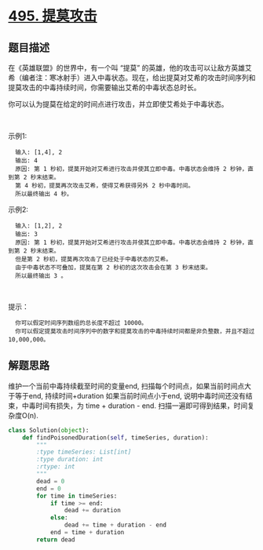 # [495. 提莫攻击](https://leetcode-cn.com/problems/teemo-attacking/)

## 题目描述

在《英雄联盟》的世界中，有一个叫 “提莫” 的英雄，他的攻击可以让敌方英雄艾希（编者注：寒冰射手）进入中毒状态。现在，给出提莫对艾希的攻击时间序列和提莫攻击的中毒持续时间，你需要输出艾希的中毒状态总时长。

你可以认为提莫在给定的时间点进行攻击，并立即使艾希处于中毒状态。

 

示例1:

      输入: [1,4], 2
      输出: 4
      原因: 第 1 秒初，提莫开始对艾希进行攻击并使其立即中毒。中毒状态会维持 2 秒钟，直到第 2 秒末结束。
      第 4 秒初，提莫再次攻击艾希，使得艾希获得另外 2 秒中毒时间。
      所以最终输出 4 秒。

示例2:

      输入: [1,2], 2
      输出: 3
      原因: 第 1 秒初，提莫开始对艾希进行攻击并使其立即中毒。中毒状态会维持 2 秒钟，直到第 2 秒末结束。
      但是第 2 秒初，提莫再次攻击了已经处于中毒状态的艾希。
      由于中毒状态不可叠加，提莫在第 2 秒初的这次攻击会在第 3 秒末结束。
      所以最终输出 3 。
 

提示：

      你可以假定时间序列数组的总长度不超过 10000。
      你可以假定提莫攻击时间序列中的数字和提莫攻击的中毒持续时间都是非负整数，并且不超过 10,000,000。

## 解题思路

维护一个当前中毒持续截至时间的变量end, 
扫描每个时间点，如果当前时间点大于等于end, 持续时间+duration
如果当前时间点小于end, 说明中毒时间还没有结束，中毒时间有损失，为 time + duration - end.
扫描一遍即可得到结果，时间复杂度O(n).

```python
class Solution(object):
    def findPoisonedDuration(self, timeSeries, duration):
        """
        :type timeSeries: List[int]
        :type duration: int
        :rtype: int
        """
        dead = 0
        end = 0
        for time in timeSeries:
            if time >= end:
                dead += duration
            else:
                dead += time + duration - end
            end = time + duration
        return dead
```

